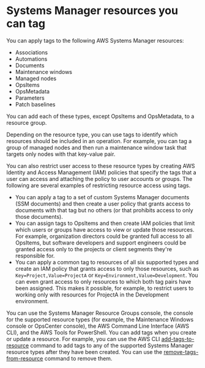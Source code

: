 # Systems Manager resources you can tag<a name="taggable-resources"></a>

You can apply tags to the following AWS Systems Manager resources:
+ Associations
+ Automations
+ Documents
+ Maintenance windows
+ Managed nodes
+ OpsItems
+ OpsMetadata
+ Parameters
+ Patch baselines

You can add each of these types, except OpsItems and OpsMetadata, to a resource group\.

Depending on the resource type, you can use tags to identify which resources should be included in an operation\. For example, you can tag a group of managed nodes and then run a maintenance window task that targets only nodes with that key\-value pair\.

You can also restrict user access to these resource types by creating AWS Identity and Access Management \(IAM\) policies that specify the tags that a user can access and attaching the policy to user accounts or groups\. The following are several examples of restricting resource access using tags\. 
+ You can apply a tag to a set of custom Systems Manager documents \(SSM documents\) and then create a user policy that grants access to documents with that tag but no others \(or that prohibits access to only those documents\)\.
+ You can assign tags to OpsItems and then create IAM policies that limit which users or groups have access to view or update those resources\. For example, organization directors could be granted full access to all OpsItems, but software developers and support engineers could be granted access only to the projects or client segments they're responsible for\.
+ You can apply a common tag to resources of all six supported types and create an IAM policy that grants access to only those resources, such as `Key=Project,Value=ProjectA` or `Key=Environment,Value=Development`\. You can even grant access to only resources to which both tag pairs have been assigned\. This makes it possible, for example, to restrict users to working only with resources for ProjectA in the Development environment\.

You can use the Systems Manager Resource Groups console, the console for the supported resource types \(for example, the Maintenance Windows console or OpsCenter console\), the AWS Command Line Interface \(AWS CLI\), and the AWS Tools for PowerShell\. You can add tags when you create or update a resource\. For example, you can use the AWS CLI [add\-tags\-to\-resource](https://docs.aws.amazon.com/cli/latest/reference/ssm/add-tags-to-resource.html) command to add tags to any of the supported Systems Manager resource types after they have been created\. You can use the [remove\-tags\-from\-resource](https://docs.aws.amazon.com/cli/latest/reference/ssm/remove-tags-from-resource.html) command to remove them\.